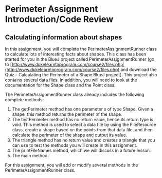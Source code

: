 # Perimeter Assignment Introduction/Code Review
## Calculating information about shapes
In this assignment, you will complete the PerimeterAssignmentRunner class to calculate lots of interesting facts about shapes. This class has been started for you in the BlueJ project called PerimeterAssignmentRunner (go to [http://www.dukelearntoprogram.com/course2/files.php](http://www.dukelearntoprogram.com/course2/files.php) and download the Quiz - Calculating the Perimeter of a Shape BlueJ project). 
This project also contains several data files. In addition, you will need to look at the documentation for the Shape class and the Point class.

The PerimeterAssignmentRunner class already includes the following complete methods:
1. The getPerimeter method has one parameter s of type Shape. Given a shape, this method returns the perimeter of the shape.
2. The testPerimeter method has no return value, hence its return type is void. This method is used to select a data file by using the FileResource class, create a shape based on the points from that data file, and then calculate the perimeter of the shape and output its value.
3. The triangle method has no return value and creates a triangle that you can use to test the methods you will create in this assignment.
4. The printFileNames method, which we will discuss in a future lesson.
5. The main method.

For this assignment, you will add or modify several methods in the PerimeterAssignmentRunner class.
